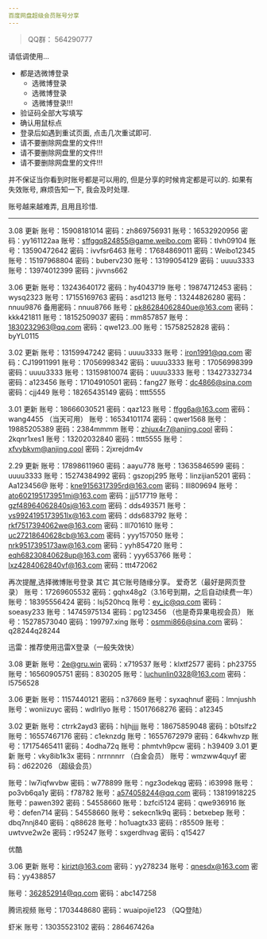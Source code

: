 ```yaml
---
百度网盘超级会员账号分享
---
```


> QQ群： 564290777


请低调使用...

- 都是选微博登录
    - 选微博登录
    - 选微博登录
    - 选微博登录!!!
- 验证码全部大写填写
- 确认用鼠标点
- 登录后如遇到重试页面, 点击几次重试即可.
- 请不要删除网盘里的文件!!!
- 请不要删除网盘里的文件!!!
- 请不要删除网盘里的文件!!!

并不保证当你看到时账号都是可以用的, 但是分享的时候肯定都是可以的. 
如果有失效账号, 麻烦告知一下, 我会及时处理.

账号越来越难弄, 且用且珍惜.

------

3.08 更新
账号：15908181014  密码：zh869756931
账号：16532920956  密码：yy161122aa
账号：sffggq824855@game.weibo.com  密码：tlvh09104
账号：13590472642  密码：ivvfsr6463
账号：17684869011  密码：Weibo12345
账号：15197968804  密码：buberv230
账号：13199054129  密码：uuuu3333
账号：13974012399  密码：jivvns662

3.06 更新
账号：13243640172  密码：hy4043719
账号：19874712453  密码：wysq2323
账号：17155169763  密码：asd1213
账号：13244826280  密码：nnuu9876  备用密码：nnuu8766
账号：pk86284062840ue@163.com  密码：kkk421811
账号：18152509037  密码：mm857857
账号：1830232963@qq.com  密码：qwe123..00
账号：15758252828  密码：byYL0115

3.02 更新
账号：13159947242  密码：uuuu3333
账号：iron1991@qq.com  密码：CJ19911991
账号：17056998342  密码：uuuu3333
账号：17056998399  密码：uuuu3333
账号：13159810074  密码：uuuu3333
账号：13427332734  密码：a123456
账号：17104910501  密码：fang27
账号：dc4866@sina.com  密码：cjj449
账号：18265435149  密码：tttt5555

3.01 更新
账号：18666030521  密码：qaz123
账号：ffgg6a@163.com  密码：wang4455  （当天可用）
账号：16534101174  密码：qwer1568
账号：19885205389  密码：2384mmmm
账号：zhjux4r7@anjing.cool  密码：2kqnr1xes1
账号：13202032840  密码：tttt5555
账号：xfvybkvm@anjing.cool  密码：2jxrejdm4v

2.29 更新
账号：17898611960  密码：aayu778
账号：13635846599  密码：uuuu3333
账号：15274384992  密码：gszopj295
账号：linzijian5201  密码：Aa123456@
账号：kne9156317395rd@163.com  密码：lll809694
账号：ato602195173951mi@163.com  密码：jjj517719
账号：gzf48964062840sj@163.com  密码：dds493571
账号：vs9924195173951lx@163.com  密码：dds683792
账号：rkf7517394062we@163.com  密码：lll701610
账号：uc27218640628cb@163.com  密码：yyy157050
账号：nrk9517395173aw@163.com  密码：yyh854720
账号：eqh68230840628up@163.com  密码：yyy653766
账号：lxz4284062840vf@163.com  密码：ttt472062


再次提醒,选择微博账号登录
其它
其它账号随缘分享。
爱奇艺（最好是网页登录）
账号：17269605532  密码：gqhx48g2（3.16号到期，之后自动续费一年）
账号：18395556424  密码：lsj520hcq
账号：ey_jc@qq.com  密码：soeasy233
账号：14745975134  密码：pg123456  （也是奇异果电视会员）
账号：15278573040  密码：199797.xing
账号：osmmi866@sina.com  密码：q28244q28244

迅雷：推荐使用迅雷X登录（一般失效快）


3.08 更新
账号：2e@gru.win  密码：x719537
账号：klxtf2577  密码：ph23755
账号：16560905751  密码：830205
账号：luchunlin0328@163.com  密码：l5756528

3.06 更新
账号：1157440121  密码：n37669
账号：syxaqhnuf  密码：lmnjushh
账号：woniizuyc  密码：wdlrllyo
账号：15017668276  密码：a12345

3.02 更新
账号：ctrrk2ayd3  密码：hljhjjjj
账号：18675859048  密码：b0tslfz2
账号：16557467176  密码：c1eknzdg
账号：16557672979  密码：64kwhvzp
账号：17175465411  密码：4odha72q
账号：phmtvh9pcw  密码：h39409
3.01 更新
账号：vky8ib1k3x  密码：nrrnnnrr  （白金会员）
账号：wmzww4quyf  密码：d622026  （超级会员）

账号：lw7iqfwvbw  密码：w778899
账号：ngz3odekqg  密码：i63998
账号：po3vb6qa1y  密码：f78782
账号：a574058244@qq.com  密码：13819918225
账号：pawen392  密码：54558660
账号：bzfci5124  密码：qwe936916
账号：defen714  密码：54558660
账号：sekecn1k9q  密码：betxebep
账号：dbq7nnj840  密码：q88628
账号：ho1uagtx33  密码：r85509
账号：uwtvve2w2e 密码：r95247
账号：sxgerdhvag 密码：q15427

优酷

3.06 更新
账号：kirizt@163.com  密码：yy278234
账号：qnesdx@163.com  密码：yy438857

账号：362852914@qq.com  密码：abc147258

腾讯视频
账号：1703448680  密码：wuaipojie123  （QQ登陆）

虾米
账号：13035523102  密码：286467426a
